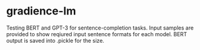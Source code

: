 # gradience-lm
Testing BERT and GPT-3 for sentence-completion tasks. 
Input samples are provided to show reqiured input sentence formats for each model. 
BERT output is saved into .pickle for the size.
